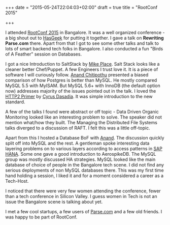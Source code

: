 +++
date = "2015-05-24T22:04:03+02:00"
draft = true
title = "RootConf 2015"

+++

I attended [RootConf 2015](https://rootconf.talkfunnel.com/2015/schedule)
in Bangalore. It was a well organized conference - a big shout out to
[HasGeek](https://hasgeek.com/) for putting it together. I gave a talk on
**Rewriting Parse.com** there. Apart from that I got to see some other talks and
talk to lots of smart backend tech folks in Bangalore. I also conducted a fun "Birds of
A Feather" session on Databases.

I got a nice Introduction to SaltStack by [Mike Place](https://twitter.com/cachedout). Salt Stack looks like a cleaner better Chef/Puppet. A few Engineers I trust love it. It is
a piece of software I will curiously follow. [Anand Chitipothu](https://twitter.com/anandology) presented a biased comparison of how Postgres is better than MySQL. He mostly compared MySQL 5.5 with MyISAM.
But MySQL 5.6+ with InnoDB (the default option now) addresses majority of the
issues pointed out in the talk. I loved the [HTTP2 Primer](https://www.slideshare.net/extremeunix/quick-primer-on-http2) by [Cyrus Dasadia](https://twitter.com/extremeunix). It was simple introduction to the new standard.

A few of the talks I found were abstract or off topic -
Data Driven Organic Monitoring looked like an interesting problem
to solve. The speaker did not mention what/how they built.
The Managing the Distributed File Systems talks diverged to a discussion of RAFT.
I felt this was a little off-topic.

Apart from this I hosted a Database BoF with [Anand](https://twitter.com/anandology). The discussion quickly
split off into MySQL and the rest. A gentleman spoke interesting data layering problems on to various layers according to access patterns in
[SAP HANA](https://en.wikipedia.org/wiki/SAP_HANA). Some one gave a good introduction to AerospikeDB. The MySQL
group was mostly discussed HA strategies. MySQL looked like the main database of
choice of people in the Bangalore tech scene. I did not find any serious deployments
of non MySQL databases there. This was my first time hand holding a session,
I liked it and for a moment considered a career as a Tech-Host.

I noticed that there were very few women attending the conference, fewer than a
tech conference in Silicon Valley. I guess women in Tech is not an issue the
Bangalore scene is talking about yet.

I met a few cool startups, a few users of [Parse.com](https://parse.com) and a
few old friends. I was happy to be part of RootConf.
